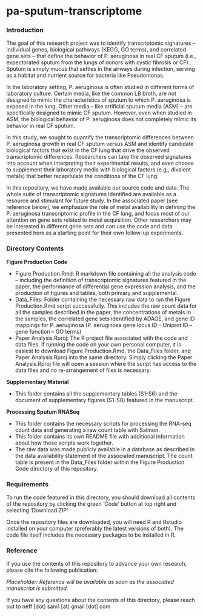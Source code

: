 # pa-sputum-transcriptome

### Introduction

The goal of this research project was to identify transcriptomic signatures – individual genes, biological pathways (KEGG, GO terms), and correlated gene sets – that define the behavior of P. aeruginosa in real CF sputum (i.e., expectorated sputum from the lungs of donors with cystic fibrosis or CF). Sputum is simply mucus that settles in the airways during infection, serving as a habitat and nutrient source for bacteria like Pseudomonas. 

In the laboratory setting, P. aeruginosa is often studied in different forms of laboratory culture. Certain media, like the common LB broth, are not designed to mimic the characteristics of sputum to which P. aeruginosa is exposed in the lung. Other media – like artificial sputum media (ASM) – are specifically designed to mimic CF sputum.  However, even when studied in ASM, the biological behavior of P. aeruginosa does not completely mimic its behavior in real CF sputum. 

In this study, we sought to quantify the transcriptomic differences between P. aeruginosa growth in real CF sputum versus ASM and identify candidate biological factors that exist in the CF lung that drive the observed transcriptomic differences. Researchers can take the observed signatures into account when interpreting their experimental results, and even choose to supplement their laboratory media with biological factors (e.g., divalent metals) that better recapitulate the conditions of the CF lung. 

In this repository, we have made available our source code and data. The whole suite of transcriptomic signatures identified are available as a resource and stimulant for future study. In the associated paper [see reference below], we emphasize the role of metal availability in defining the P. aeruginosa transcriptomic profile in the CF lung, and focus most of our attention on gene sets related to metal acquisition. Other researchers may be interested in different gene sets and can use the code and data presented here as a starting point for their own follow-up experiments.  

### Directory Contents

**Figure Production Code**

- Figure Production.Rmd: R markdown file containing all the analysis code – including the definition of transcriptomic signatures featured in the paper, the performance of differential gene expression analysis, and the production of figures and tables, both primary and supplemental.
- Data_Files: Folder containing the necessary raw data to run the Figure Production.Rmd script successfully. This includes the raw count data for all the samples described in the paper, the concentrations of metals in the samples, the correlated gene sets identified by ADAGE, and gene ID mappings for P. aeruginosa (P. aeruginosa gene locus ID – Uniprot ID – gene function – GO terms)
- Paper Analysis.Rproj: The R project file associated with the code and data files. If running the code on your own personal computer, it is easiest to download Figure Production.Rmd, the Data_Files folder, and Paper Analysis.Rproj into the same directory. Simply clicking the Paper Analysis.Rproj file will open a session where the script has access to the data files and no re-arrangement of files is necessary.

**Supplementary Material**

- This folder contains all the supplementary tables (S1-S6) and the document of supplementary figures (S1-S8) featured in the manuscript.

**Processing Sputum RNASeq**

- This folder contains the necessary scripts for processing the RNA-seq count data and generating a raw count table with Salmon.
- This folder contains its own README file with additional information about how these scripts work together.
- The raw data was made publicly available in a database as described in the data availability statement of the associated manuscript. The count table is present in the Data_Files folder within the Figure Production Code directory of this repository. 

### Requirements

To run the code featured in this directory, you should download all contents of the repository by clicking the green ‘Code’ button at top right and selecting ‘Download ZIP’

Once the repository files are downloaded, you will need R and Rstudio installed on your computer (preferably the latest versions of both). The code file itself includes the necessary packages to be installed in R. 

### Reference

If you use the contents of this repository to advance your own research, please cite the following publication:

*Placeholder: Reference will be available as soon as the associated manuscript is submitted.*

If you have any questions about the contents of this directory, please reach out to neff [dot] sam1 [at] gmail [dot] com
